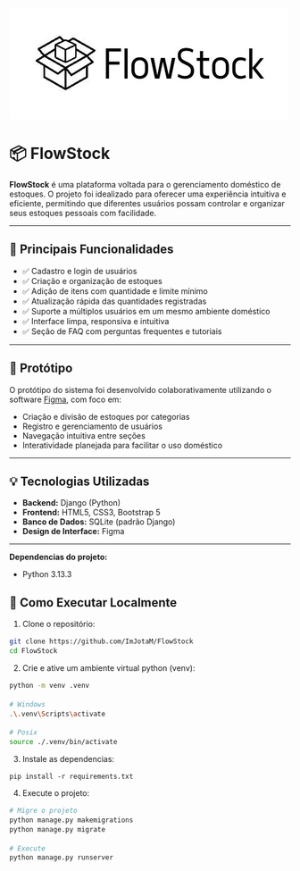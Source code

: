 ![logo.jpg](flowstock_app/static/flowstock/resources/img/logo.jpg)

# 📦 FlowStock

**FlowStock** é uma plataforma voltada para o gerenciamento doméstico de estoques. O projeto foi idealizado para oferecer uma experiência intuitiva e eficiente, permitindo que diferentes usuários possam controlar e organizar seus estoques pessoais com facilidade.

---

## 🔑 Principais Funcionalidades

- ✅ Cadastro e login de usuários
- ✅ Criação e organização de estoques
- ✅ Adição de itens com quantidade e limite mínimo
- ✅ Atualização rápida das quantidades registradas
- ✅ Suporte a múltiplos usuários em um mesmo ambiente doméstico
- ✅ Interface limpa, responsiva e intuitiva
- ✅ Seção de FAQ com perguntas frequentes e tutoriais

---

## 🎨 Protótipo

O protótipo do sistema foi desenvolvido colaborativamente utilizando o software [Figma](https://www.figma.com/), com foco em:

- Criação e divisão de estoques por categorias
- Registro e gerenciamento de usuários
- Navegação intuitiva entre seções
- Interatividade planejada para facilitar o uso doméstico

---

## 💡 Tecnologias Utilizadas

- **Backend:** Django (Python)
- **Frontend:** HTML5, CSS3, Bootstrap 5
- **Banco de Dados:** SQLite (padrão Django)
- **Design de Interface:** Figma

---

**Dependencias do projeto:**

- Python 3.13.3

## 🚀 Como Executar Localmente

1. Clone o repositório:

```bash
git clone https://github.com/ImJotaM/FlowStock
cd FlowStock
```

2. Crie e ative um ambiente virtual python (venv):

```bash
python -m venv .venv

# Windows
.\.venv\Scripts\activate

# Posix
source ./.venv/bin/activate

```

3. Instale as dependencias:

```
pip install -r requirements.txt
```

4. Execute o projeto:

```bash
# Migre o projeto
python manage.py makemigrations
python manage.py migrate

# Execute
python manage.py runserver
```
